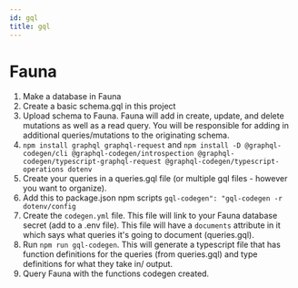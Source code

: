 ```yaml
---
id: gql
title: gql
---
```


# Fauna

1. Make a database in Fauna
2. Create a basic schema.gql in this project
3. Upload schema to Fauna. Fauna will add in create, update, and delete mutations as well as a read query. You will be responsible for adding in additional queries/mutations to the originating schema.
4. `npm install graphql graphql-request` and `npm install -D @graphql-codegen/cli @graphql-codegen/introspection @graphql-codegen/typescript-graphql-request @graphql-codegen/typescript-operations dotenv`
5. Create your queries in a queries.gql file (or multiple gql files - however you want to organize).
6. Add this to package.json npm scripts `gql-codegen": "gql-codegen -r dotenv/config`
7. Create the `codegen.yml` file. This file will link to your Fauna database secret (add to a .env file). This file will have a `documents` attribute in it which says what queries it's going to document (queries.gql).
8. Run `npm run gql-codegen`. This will generate a typescript file that has function definitions for the queries (from queries.gql) and type definitions for what they take in/ output.
9. Query Fauna with the functions codegen created.
